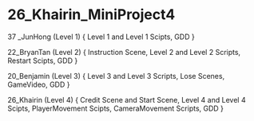 # 26_Khairin_MiniProject4
 
 37 _JunHong (Level 1)
 {
    Level 1 and Level 1 Scipts,
    GDD
 }
 
 22_BryanTan (Level 2)
 {
    Instruction Scene,
    Level 2 and Level 2 Scripts,
    Restart Scipts,
    GDD
 }
 
 20_Benjamin (Level 3)
 {
    Level 3 and Level 3 Scripts,
    Lose Scenes,
    GameVideo,
    GDD
 }
 
 26_Khairin (Level 4)
 {
    Credit Scene and Start Scene,
    Level 4 and Level 4 Scipts,
    PlayerMovement Scipts,
    CameraMovement Scripts,
    GDD
 }

